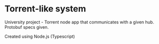 # Torrent-like system
University project - Torrent node app that communicates with a given hub. Protobuf specs given. 

Created using Node.js (Typescript)
